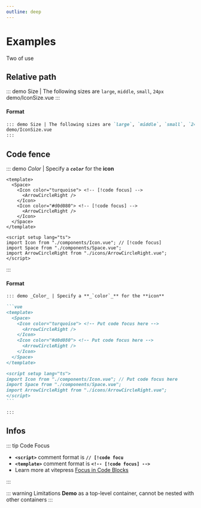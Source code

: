 ```yaml
---
outline: deep
---
```


# Examples

Two of use

## Relative path

::: demo Size | The following sizes are `large`, `middle`, `small`, `24px`
demo/IconSize.vue
:::

#### Format

```md
::: demo Size | The following sizes are `large`, `middle`, `small`, `24px`
demo/IconSize.vue
:::
```

## Code fence

::: demo _Color_ | Specify a **_`color`_** for the **icon**

```vue
<template>
  <Space>
    <Icon color="turquoise"> <!-- [!code focus] -->
      <ArrowCircleRight />
    </Icon>
    <Icon color="#d0d080"> <!-- [!code focus] -->
      <ArrowCircleRight />
    </Icon>
  </Space>
</template>

<script setup lang="ts">
import Icon from "./components/Icon.vue"; // [!code focus]
import Space from "./components/Space.vue";
import ArrowCircleRight from "./icons/ArrowCircleRight.vue";
</script>
```

:::

#### Format

````md
::: demo _Color_ | Specify a **_`color`_** for the **icon**

```vue
<template>
  <Space>
    <Icon color="turquoise"> <!-- Put code focus here -->
      <ArrowCircleRight />
    </Icon>
    <Icon color="#d0d080"> <!-- Put code focus here -->
      <ArrowCircleRight />
    </Icon>
  </Space>
</template>

<script setup lang="ts">
import Icon from "./components/Icon.vue"; // Put code focus here
import Space from "./components/Space.vue";
import ArrowCircleRight from "./icons/ArrowCircleRight.vue";
</script>
```

:::
````

## Infos

::: tip Code Focus
- **`<script>`** comment format is **`// [!code focu`**
- **`<template>`** comment format is **`<!-- [!code focus] -->`**
- Learn more at vitepress [Focus in Code Blocks](https://vitepress.dev/guide/markdown#focus-in-code-blocks)

:::

::: warning Limitations
**Demo** as a top-level container, cannot be nested with other containers
:::
